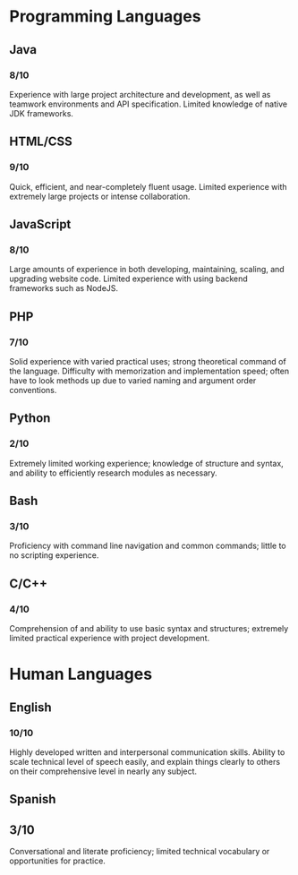 # Programming Languages

## Java
### 8/10
Experience with large project architecture and development, as well as teamwork environments and API specification. Limited knowledge of native JDK frameworks.

## HTML/CSS
### 9/10
Quick, efficient, and near-completely fluent usage. Limited experience with extremely large projects or intense collaboration.

## JavaScript
### 8/10
Large amounts of experience in both developing, maintaining, scaling, and upgrading website code. Limited experience with using backend frameworks such as NodeJS.

## PHP
### 7/10
Solid experience with varied practical uses; strong theoretical command of the language. Difficulty with memorization and implementation speed; often have to look methods up due to varied naming and argument order conventions.

## Python
### 2/10
Extremely limited working experience; knowledge of structure and syntax, and ability to efficiently research modules as necessary.

## Bash
### 3/10
Proficiency with command line navigation and common commands; little to no scripting experience.

## C/C++
### 4/10
Comprehension of and ability to use basic syntax and structures; extremely limited practical experience with project development.


# Human Languages

## English
### 10/10
Highly developed written and interpersonal communication skills. Ability to scale technical level of speech easily, and explain things clearly to others on their comprehensive level in nearly any subject.

## Spanish
## 3/10
Conversational and literate proficiency; limited technical vocabulary or opportunities for practice.